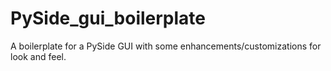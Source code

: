 # PySide_gui_boilerplate
A boilerplate for a PySide GUI with some enhancements/customizations for look and feel.
